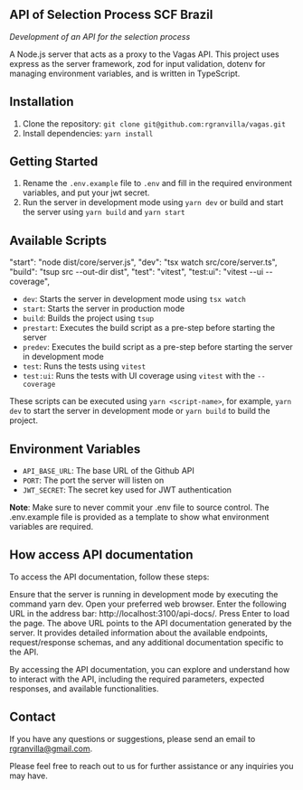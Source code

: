 ## API of Selection Process SCF Brazil

_Development of an API for the selection process_

A Node.js server that acts as a proxy to the Vagas API. This project uses express as the server framework, zod for input validation, dotenv for managing environment variables, and is written in TypeScript.

## Installation

1. Clone the repository: `git clone git@github.com:rgranvilla/vagas.git`
2. Install dependencies: `yarn install`

## Getting Started

1. Rename the `.env.example` file to `.env` and fill in the required environment variables, and put your jwt secret.
2. Run the server in development mode using `yarn dev` or build and start the server using `yarn build` and `yarn start`

## Available Scripts

"start": "node dist/core/server.js",
"dev": "tsx watch src/core/server.ts",
"build": "tsup src --out-dir dist",
"test": "vitest",
"test:ui": "vitest --ui --coverage",

- `dev`: Starts the server in development mode using `tsx watch`
- `start`: Starts the server in production mode
- `build`: Builds the project using `tsup`
- `prestart`: Executes the build script as a pre-step before starting the server
- `predev`: Executes the build script as a pre-step before starting the server in development mode
- `test`: Runs the tests using `vitest`
- `test:ui`: Runs the tests with UI coverage using `vitest` with the `--coverage`

These scripts can be executed using `yarn <script-name>`, for example, `yarn dev` to start the server in development mode or `yarn build` to build the project.

## Environment Variables

- `API_BASE_URL`: The base URL of the Github API
- `PORT`: The port the server will listen on
- `JWT_SECRET`: The secret key used for JWT authentication

**Note**: Make sure to never commit your .env file to source control. The .env.example file is provided as a template to show what environment variables are required.

## How access API documentation

To access the API documentation, follow these steps:

Ensure that the server is running in development mode by executing the command yarn dev.
Open your preferred web browser.
Enter the following URL in the address bar: http://localhost:3100/api-docs/.
Press Enter to load the page.
The above URL points to the API documentation generated by the server. It provides detailed information about the available endpoints, request/response schemas, and any additional documentation specific to the API.

By accessing the API documentation, you can explore and understand how to interact with the API, including the required parameters, expected responses, and available functionalities.

## Contact

If you have any questions or suggestions, please send an email to rgranvilla@gmail.com.

Please feel free to reach out to us for further assistance or any inquiries you may have.
